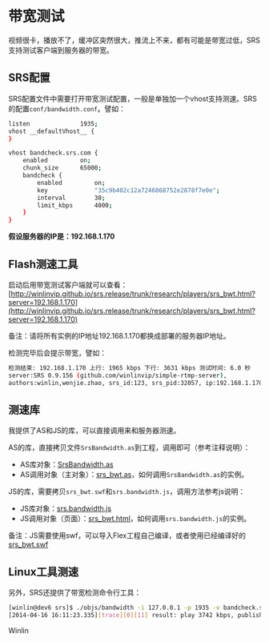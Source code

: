# 带宽测试

视频很卡，播放不了，缓冲区突然很大，推流上不来，都有可能是带宽过低，SRS支持测试客户端到服务器的带宽。

## SRS配置

SRS配置文件中需要打开带宽测试配置，一般是单独加一个vhost支持测速。SRS的配置`conf/bandwidth.conf`。譬如：

```bash
listen              1935;
vhost __defaultVhost__ {
}

vhost bandcheck.srs.com {
    enabled         on;
    chunk_size      65000;
    bandcheck {
        enabled         on;
        key             "35c9b402c12a7246868752e2878f7e0e";
        interval        30;
        limit_kbps      4000;
    }
}
```

<strong>假设服务器的IP是：192.168.1.170</strong>

## Flash测速工具

启动后用带宽测试客户端就可以查看：[http://winlinvip.github.io/srs.release/trunk/research/players/srs_bwt.html?server=192.168.1.170](http://winlinvip.github.io/srs.release/trunk/research/players/srs_bwt.html?server=192.168.1.170)

备注：请将所有实例的IP地址192.168.1.170都换成部署的服务器IP地址。

检测完毕后会提示带宽，譬如：

```bash
检测结束: 192.168.1.170 上行: 1965 kbps 下行: 3631 kbps 测试时间: 6.0 秒
server:SRS 0.9.156 (github.com/winlinvip/simple-rtmp-server), 
authors:winlin,wenjie.zhao, srs_id:123, srs_pid:32057, ip:192.168.1.170
```

## 测速库

我提供了AS和JS的库，可以直接调用来和服务器测速。

AS的库，直接拷贝文件`SrsBandwidth.as`到工程，调用即可（参考注释说明）：
* AS库对象：[SrsBandwidth.as](https://github.com/winlinvip/simple-rtmp-server/blob/master/trunk/research/players/srs_bwt/src/SrsBandwidth.as)
* AS调用对象（主对象）：[srs_bwt.as](https://github.com/winlinvip/simple-rtmp-server/blob/master/trunk/research/players/srs_bwt/src/srs_bwt.as)，如何调用`SrsBandwidth.as`的实例。

JS的库，需要拷贝`srs_bwt.swf`和`srs.bandwidth.js`，调用方法参考js说明：
* JS库对象：[srs.bandwidth.js](https://github.com/winlinvip/simple-rtmp-server/blob/master/trunk/research/players/srs_bwt/src/srs.bandwidth.js)
* JS调用对象（页面）：[srs_bwt.html](https://github.com/winlinvip/simple-rtmp-server/blob/master/trunk/research/players/srs_bwt.html)，如何调用`srs.bandwidth.js`的实例。

备注：JS需要使用swf，可以导入Flex工程自己编译，或者使用已经编译好的[srs_bwt.swf](https://github.com/winlinvip/simple-rtmp-server/blob/master/trunk/research/players/srs_bwt/release/srs_bwt.swf)

## Linux工具测速

另外，SRS还提供了带宽检测命令行工具：

```bash
[winlin@dev6 srs]$ ./objs/bandwidth -i 127.0.0.1 -p 1935 -v bandcheck.srs.com -k 35c9b402c12a7246868752e2878f7e0e
[2014-04-16 16:11:23.335][trace][0][11] result: play 3742 kbps, publish 149 kbps, check time 7.0900 S
```

Winlin